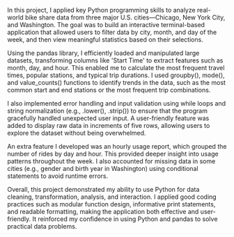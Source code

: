 In this project, I applied key Python programming skills to analyze real-world bike share data from three major U.S. cities—Chicago, New York City, and Washington. The goal was to build an interactive terminal-based application that allowed users to filter data by city, month, and day of the week, and then view meaningful statistics based on their selections.

Using the pandas library, I efficiently loaded and manipulated large datasets, transforming columns like 'Start Time' to extract features such as month, day, and hour. This enabled me to calculate the most frequent travel times, popular stations, and typical trip durations. I used groupby(), mode(), and value_counts() functions to identify trends in the data, such as the most common start and end stations or the most frequent trip combinations.

I also implemented error handling and input validation using while loops and string normalization (e.g., .lower(), .strip()) to ensure that the program gracefully handled unexpected user input. A user-friendly feature was added to display raw data in increments of five rows, allowing users to explore the dataset without being overwhelmed.

An extra feature I developed was an hourly usage report, which grouped the number of rides by day and hour. This provided deeper insight into usage patterns throughout the week. I also accounted for missing data in some cities (e.g., gender and birth year in Washington) using conditional statements to avoid runtime errors.

Overall, this project demonstrated my ability to use Python for data cleaning, transformation, analysis, and interaction. I applied good coding practices such as modular function design, informative print statements, and readable formatting, making the application both effective and user-friendly. It reinforced my confidence in using Python and pandas to solve practical data problems.
